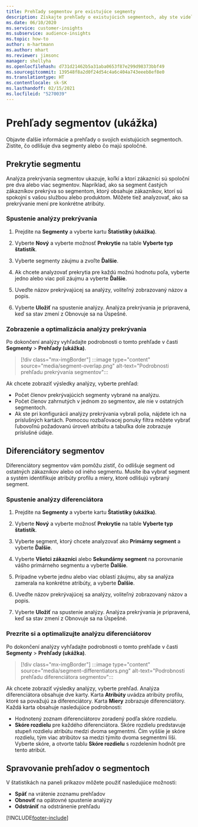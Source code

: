 ```yaml
---
title: Prehľady segmentov pre existujúce segmenty
description: Získajte prehľady o existujúcich segmentoch, aby ste videli rozdiely a spoločné črty.
ms.date: 06/10/2020
ms.service: customer-insights
ms.subservice: audience-insights
ms.topic: how-to
author: m-hartmann
ms.author: mhart
ms.reviewer: jimsonc
manager: shellyha
ms.openlocfilehash: d731d21462b5a31aba0653f87e299d98373bbf49
ms.sourcegitcommit: 139548f8a2d0f24d54c4a6c404a743eeeb8ef8e0
ms.translationtype: HT
ms.contentlocale: sk-SK
ms.lasthandoff: 02/15/2021
ms.locfileid: "5270039"
---
```

# <a name="segment-insights-preview"></a>Prehľady segmentov (ukážka)

Objavte ďalšie informácie a prehľady o svojich existujúcich segmentoch. Zistite, čo odlišuje dva segmenty alebo čo majú spoločné.

## <a name="segment-overlap"></a>Prekrytie segmentu

Analýza prekrývania segmentov ukazuje, koľkí a ktorí zákazníci sú spoloční pre dva alebo viac segmentov. Napríklad, ako sa segment častých zákazníkov prekrýva so segmentom, ktorý obsahuje zákazníkov, ktorí sú spokojní s vašou službou alebo produktom.
Môžete tiež analyzovať, ako sa prekrývanie mení pre konkrétne atribúty.

### <a name="run-an-overlap-analysis"></a>Spustenie analýzy prekrývania

1. Prejdite na **Segmenty** a vyberte kartu **Štatistiky (ukážka)**.

1. Vyberte **Nový** a vyberte možnosť **Prekrytie** na table **Vyberte typ štatistík**.

1. Vyberte segmenty záujmu a zvoľte **Ďalšie**.

1. Ak chcete analyzovať prekrytia pre každú možnú hodnotu poľa, vyberte jedno alebo viac polí záujmu a vyberte **Ďalšie**.

1. Uveďte názov prekrývajúcej sa analýzy, voliteľný zobrazovaný názov a popis.

1. Vyberte **Uložiť** na spustenie analýzy. Analýza prekrývania je pripravená, keď sa stav zmení z Obnovuje sa na Úspešné.

### <a name="view-and-optimize-an-overlap-analysis"></a>Zobrazenie a optimalizácia analýzy prekrývania

Po dokončení analýzy vyhľadajte podrobnosti o tomto prehľade v časti **Segmenty** > **Prehľady (ukážka)**.

> [!div class="mx-imgBorder"]
> :::image type="content" source="media/segment-overlap.png" alt-text="Podrobnosti prehľadu prekrývania segmentov":::

Ak chcete zobraziť výsledky analýzy, vyberte prehľad:

- Počet členov prekrývajúcich segmenty vybrané na analýzu.
- Počet členov zahrnutých v jednom zo segmentov, ale nie v ostatných segmentoch.
- Ak ste pri konfigurácii analýzy prekrývania vybrali polia, nájdete ich na príslušných kartách. Pomocou rozbaľovacej ponuky filtra môžete vybrať ľubovoľnú požadovanú úroveň atribútu a tabuľka dole zobrazuje príslušné údaje.

## <a name="segment-differentiators"></a>Diferenciátory segmentov

Diferenciátory segmentov vám pomôžu zistiť, čo odlišuje segment od ostatných zákazníkov alebo od iného segmentu. Musíte iba vybrať segment a systém identifikuje atribúty profilu a miery, ktoré odlišujú vybraný segment.

### <a name="run-a-differentiator-analysis"></a>Spustenie analýzy diferenciátora

1. Prejdite na **Segmenty** a vyberte kartu **Štatistiky (ukážka)**.

1. Vyberte **Nový** a vyberte možnosť **Prekrytie** na table **Vyberte typ štatistík**.

1. Vyberte segment, ktorý chcete analyzovať ako **Primárny segment** a vyberte **Ďalšie**.

1. Vyberte **Všetci zákazníci** alebo **Sekundárny segment** na porovnanie vášho primárneho segmentu a vyberte **Ďalšie**.

1. Prípadne vyberte jednu alebo viac oblastí záujmu, aby sa analýza zamerala na konkrétne atribúty, a vyberte **Ďalšie**.

1. Uveďte názov prekrývajúcej sa analýzy, voliteľný zobrazovaný názov a popis.

1. Vyberte **Uložiť** na spustenie analýzy. Analýza prekrývania je pripravená, keď sa stav zmení z Obnovuje sa na Úspešné.

### <a name="view-and-optimize-a-differentiators-analysis"></a>Prezrite si a optimalizujte analýzu diferenciátorov

Po dokončení analýzy vyhľadajte podrobnosti o tomto prehľade v časti **Segmenty** > **Prehľady (ukážka)**.

> [!div class="mx-imgBorder"]
> :::image type="content" source="media/segment-differentiators.png" alt-text="Podrobnosti prehľadu diferenciátora segmentov":::

Ak chcete zobraziť výsledky analýzy, vyberte prehľad. Analýza diferenciátora obsahuje dve karty. Karta **Atribúty** uvádza atribúty profilu, ktoré sa považujú za diferenciátory. Karta **Miery** zobrazuje diferenciátory. Každá karta obsahuje nasledujúce podrobnosti:

- Hodnotený zoznam diferenciátorov zoradený podľa skóre rozdielu.
- **Skóre rozdielu** pre každého diferenciátora. Skóre rozdielu predstavuje stupeň rozdielu atribútu medzi dvoma segmentmi. Čím vyššie je skóre rozdielu, tým viac atribútov sa medzi týmito dvoma segmentmi líši. Vyberte skóre, a otvorte tablu **Skóre rozdielu** s rozdelením hodnôt pre tento atribút.

## <a name="manage-segment-insights"></a>Spravovanie prehľadov o segmentoch

V štatistikách na paneli príkazov môžete použiť nasledujúce možnosti:

- **Späť** na vrátenie zoznamu prehľadov
- **Obnoviť** na opätovné spustenie analýzy
- **Odstrániť** na odstránenie prehľadu


[!INCLUDE[footer-include](../includes/footer-banner.md)]